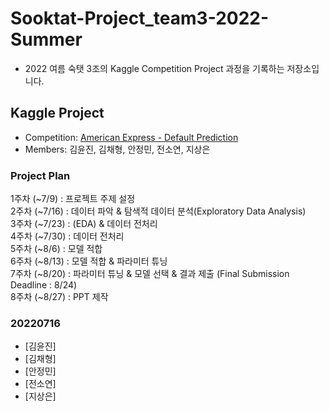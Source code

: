 # Sooktat-Project_team3-2022-Summer
- 2022 여름 숙탯 3조의 Kaggle Competition Project 과정을 기록하는 저장소입니다.


## Kaggle Project
- Competition: [American Express - Default Prediction](https://www.kaggle.com/competitions/amex-default-prediction/data)
- Members: 김윤진, 김채형, 안정민, 전소연, 지상은

### Project Plan
1주차 (~7/9)  : 프로젝트 주제 설정  
2주차 (~7/16) : 데이터 파악 & 탐색적 데이터 분석(Exploratory Data Analysis)  
3주차 (~7/23) : (EDA) & 데이터 전처리  
4주차 (~7/30) : 데이터 전처리  
5주차 (~8/6)  : 모델 적합  
6주차 (~8/13) : 모델 적합 & 파라미터 튜닝  
7주차 (~8/20) : 파라미터 튜닝 & 모델 선택 & 결과 제출 (Final Submission Deadline : 8/24)  
8주차 (~8/27) : PPT 제작

### 20220716
- [김윤진]
- [김채형]
- [안정민]
- [전소연]
- [지상은]
